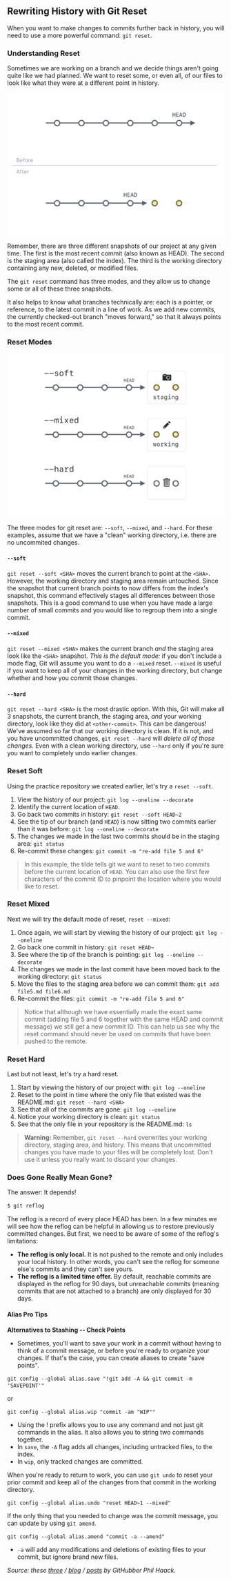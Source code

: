 ## Rewriting History with Git Reset

When you want to make changes to commits further back in history, you will need to use a more powerful command: `git reset`.

### Understanding Reset

Sometimes we are working on a branch and we decide things aren't going quite like we had planned. We want to reset some, or even all, of our files to look like what they were at a different point in history.

![Git Reset Before and After](img/reset-visual.png)

Remember, there are three different snapshots of our project at any given time. The first is the most recent commit (also known as HEAD). The second is the staging area (also called the index). The third is the working directory containing any new, deleted, or modified files.

The `git reset` command has three modes, and they allow us to change some or all of these three snapshots.

It also helps to know what branches technically are: each is a pointer, or reference, to the latest commit in a line of work. As we add new commits, the currently checked-out branch "moves forward," so that it always points to the most recent commit.

### Reset Modes

![Three modes of reset](img/reset-modes.png)

The three modes for git reset are: `--soft`, `--mixed`, and `--hard`. For these examples, assume that we have a "clean" working directory, i.e. there are no uncommited changes.

#### `--soft`
`git reset --soft <SHA>` moves the current branch to point at the `<SHA>`. However, the working directory and staging area remain untouched. Since the snapshot that current branch points to now differs from the index's snapshot, this command effectively stages all differences between those snapshots. This is a good command to use when you have made a large number of small commits and you would like to regroup them into a single commit.
#### `--mixed`
`git reset --mixed <SHA>` makes the current branch *and* the staging area look like the `<SHA>` snapshot. *This is the default mode:* if you don't include a mode flag, Git will assume you want to do a `--mixed` reset. `--mixed` is useful if you want to keep all of your changes in the working directory, but change whether and how you commit those changes.
#### `--hard`
`git reset --hard <SHA>` is the most drastic option. With this, Git will make all 3 snapshots, the current branch, the staging area, *and* your working directory, look like they did at `<other-commit>`. This can be dangerous! We've assumed so far that our working directory is clean. If it is not, and you have uncommitted changes, `git reset --hard` will *delete all of those changes*. Even with a clean working directory, use `--hard` only if you're sure you want to completely undo earlier changes.

### Reset Soft

Using the practice repository we created earlier, let's try a `reset --soft`.

1. View the history of our project: `git log --oneline --decorate`
1. Identify the current location of `HEAD`.
1. Go back two commits in history: `git reset --soft HEAD~2`
1. See the tip of our branch (and `HEAD`) is now sitting two commits earlier than it was before: `git log --oneline --decorate`
1. The changes we made in the last two commits should be in the staging area: `git status`
1. Re-commit these changes: `git commit -m "re-add file 5 and 6"`

> In this example, the tilde tells git we want to reset to two commits before the current location of `HEAD`. You can also use the first few characters of the commit ID to pinpoint the location where you would like to reset.

### Reset Mixed

Next we will try the default mode of reset, `reset --mixed`:

1. Once again, we will start by viewing the history of our project: `git log --oneline`
1. Go back one commit in history: `git reset HEAD~`
1. See where the tip of the branch is pointing: `git log --oneline --decorate`
1. The changes we made in the last commit have been moved back to the working directory: `git status`
1. Move the files to the staging area before we can commit them: `git add file5.md file6.md`
1. Re-commit the files: `git commit -m "re-add file 5 and 6"`


> Notice that although we have essentially made the exact same commit (adding file 5 and 6 together with the same HEAD and commit message) we still get a new commit ID. This can help us see why the reset command should never be used on commits that have been pushed to the remote.

### Reset Hard

Last but not least, let's try a hard reset.

1. Start by viewing the history of our project with: `git log --oneline`
1. Reset to the point in time where the only file that existed was the README.md: `git reset --hard <SHA>`
1. See that all of the commits are gone: `git log --oneline`
1. Notice your working directory is clean: `git status`
1. See that the only file in your repository is the README.md: `ls`

> **Warning:** Remember, `git reset --hard` overwrites your working directory, staging area, and history. This means that uncommitted changes you have made to your files will be completely lost. Don't use it unless you really want to discard your changes.

### Does Gone Really Mean Gone?

The answer: It depends!

```sh
$ git reflog
```

The reflog is a record of every place HEAD has been. In a few minutes we will see how the reflog can be helpful in allowing us to restore previously committed changes. But first, we need to be aware of some of the reflog's limitations:

- **The reflog is only local.** It is not pushed to the remote and only includes your local history. In other words, you can't see the reflog for someone else's commits and they can't see yours.
- **The reflog is a limited time offer.** By default, reachable commits are displayed in the reflog for 90 days, but unreachable commits (meaning commits that are not attached to a branch) are only displayed for 30 days.

#### Alias Pro Tips

**Alternatives to Stashing -- Check Points**
- Sometimes, you'll want to save your work in a commit without having to think of a commit message, or before you're ready to organize your changes. If that's the case, you can create aliases to create "save points".
```
git config --global alias.save "!git add -A && git commit -m 'SAVEPOINT'"
```
or
```
git config --global alias.wip "commit -am "WIP""
```
- Using the ! prefix allows you to use any command and not just git commands in the alias. It also allows you to string two commands together.
- In `save`, the `-A` flag adds all changes, including untracked files, to the index.
- In `wip`, only tracked changes are committed.

When you're ready to return to work, you can use `git undo` to reset your prior commit and keep all of the changes from that commit in the working directory.
```
git config --global alias.undo "reset HEAD~1 --mixed"
```

If the only thing that you needed to change was the commit message, you can update by using `git amend`.
```
git config --global alias.amend "commit -a --amend"
```
- `-a` will add any modifications and deletions of existing files to your commit, but ignore brand new files.

*Source: these [three](http://haacked.com/archive/2014/07/28/github-flow-aliases/) / [blog](http://haacked.com/archive/2015/06/29/git-migrate/) /  [posts](http://haacked.com/archive/2017/01/04/git-alias-open-url/) by GitHubber Phil Haack.*
